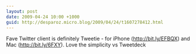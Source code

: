 ```yaml
---
layout: post
date: 2009-04-24 10:00 +1000
guid: http://desparoz.micro.blog/2009/04/24/t1607278412.html
---
```

Fave Twitter client is definitely Tweetie - for iPhone (http://bit.ly/EFBQX) and Mac (http://bit.ly/6FXY). Love the simplicity vs Tweetdeck
